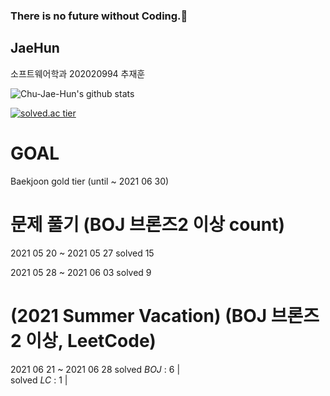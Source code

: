 ### There is no future without Coding.👋

## JaeHun
소프트웨어학과 202020994 추재훈

![Chu-Jae-Hun's github stats](https://github-readme-stats.vercel.app/api?username=Chu-Jae-Hun&show_icons=true)

[![solved.ac tier](http://mazassumnida.wtf/api/generate_badge?boj=wognscn)](https://solved.ac/wognscn)

# GOAL
Baekjoon gold tier (until ~ 2021 06 30)

# 문제 풀기 (BOJ 브론즈2 이상 count) 
2021 05 20 ~ 2021 05 27  solved 15

2021 05 28 ~ 2021 06 03  solved 9

# (2021 Summer Vacation) (BOJ 브론즈2 이상, LeetCode)

2021 06 21 ~ 2021 06 28 solved *BOJ* : 6 |    
                        solved *LC* : 1  |
